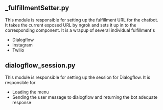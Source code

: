 ## _fulfillmentSetter.py
This module is responsible for setting up the fulfillment URL for the chatbot. It takes the current exposed URL by ngrok 
and sets it up in to the corresponding component. It is a wrapup of several individual fulfillment's
- Dialogflow
- Instagram
- Twilio

## dialogflow_session.py
This module is responsible for setting up the session for Dialogflow. It is responsible for
- Loading the menu
- Sending the user message to dialogflow and returning the bot adequate response